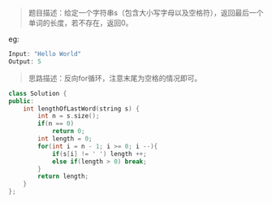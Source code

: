 > 题目描述：给定一个字符串s（包含大小写字母以及空格符），返回最后一个单词的长度，若不存在，返回0。

eg:

```java
Input: "Hello World"
Output: 5
```

> 思路描述：反向for循环，注意末尾为空格的情况即可。

```C++
class Solution {
public:
    int lengthOfLastWord(string s) {
        int n = s.size();
        if(n == 0)
            return 0;
        int length = 0;
        for(int i = n - 1; i >= 0; i --){
            if(s[i] != ' ') length ++;
            else if(length > 0) break;   
        }
        return length;
    }
};
```
